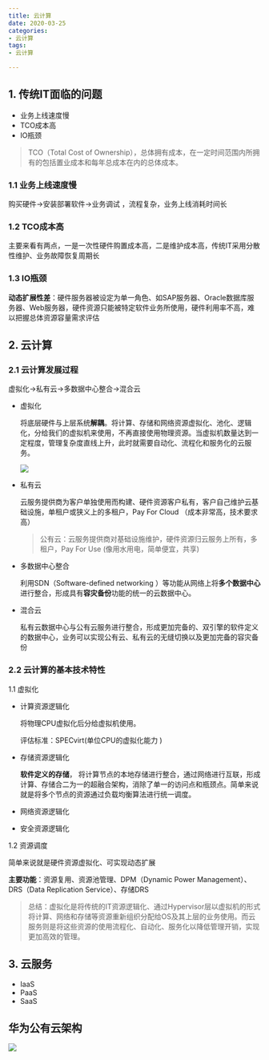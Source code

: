 ```yaml
---
title: 云计算
date: 2020-03-25
categories:
- 云计算
tags:
- 云计算

---
```


## 1. 传统IT面临的问题

- 业务上线速度慢
- TCO成本高
- IO瓶颈 

> TCO（Total Cost of Ownership），总体拥有成本，在一定时间范围内所拥有的包括置业成本和每年总成本在内的总体成本。

<!--more-->

### 1.1 业务上线速度慢

购买硬件->安装部署软件->业务调试 ，流程复杂，业务上线消耗时间长

### 1.2 TCO成本高

主要来看有两点，一是一次性硬件购置成本高，二是维护成本高，传统IT采用分散性维护、业务故障恢复周期长

### 1.3 IO瓶颈

**动态扩展性差**：硬件服务器被设定为单一角色、如SAP服务器、Oracle数据库服务器、Web服务器，硬件资源只能被特定软件业务所使用，硬件利用率不高，难以把握总体资源容量需求评估

## 2. 云计算

### 2.1 云计算发展过程

虚拟化->私有云->多数据中心整合->混合云

- 虚拟化

  

  将底层硬件与上层系统**解耦**。将计算、存储和网络资源虚拟化、池化、逻辑化，分给我们的虚拟机来使用，不再直接使用物理资源。当虚拟机数量达到一定程度，管理复杂度直线上升，此时就需要自动化、流程化和服务化的云服务。

  ![](https://shinerio.oss-cn-beijing.aliyuncs.com/blog_images/uncategory/20200325142215.png)

- 私有云

  

  云服务提供商为客户单独使用而构建、硬件资源客户私有，客户自己维护云基础设施，单租户或狭义上的多租户，Pay For Cloud （成本非常高，技术要求高）

  >  公有云：云服务提供商对基础设施维护，硬件资源归云服务上所有，多租户，Pay For Use (像用水用电，简单便宜，共享)

- 多数据中心整合

  

  利用SDN（Software-defined networking ）等功能从网络上将**多个数据中心**进行整合，形成具有**容灾备份**功能的统一的云数据中心。

- 混合云

  
  
  私有云数据中心与公有云服务进行整合，形成更加完备的、双引擎的软件定义的数据中心，业务可以实现公有云、私有云的无缝切换以及更加完备的容灾备份

 ### 2.2 云计算的基本技术特性

1.1 虚拟化

- 计算资源逻辑化

  

  将物理CPU虚拟化后分给虚拟机使用。

  评估标准：SPECvirt(单位CPU的虚拟化能力 )

- 存储资源逻辑化

  

  **软件定义的存储**， 将计算节点的本地存储进行整合，通过网络进行互联，形成计算、存储合二为一的超融合架构，消除了单一的访问点和瓶颈点。简单来说就是将多个节点的资源通过负载均衡算法进行统一调度。  

- 网络资源逻辑化

  

- 安全资源逻辑化

  

1.2 资源调度

简单来说就是硬件资源虚拟化、可实现动态扩展

**主要功能**：资源复用、资源池管理、DPM（Dynamic Power Management）、DRS（Data Replication Service）、存储DRS

> 总结：虚拟化是将传统的IT资源逻辑化、通过Hypervisor层以虚拟机的形式将计算、网络和存储等资源重新组织分配给OS及其上层的业务使用。而云服务则是将这些资源的使用流程化、自动化、服务化以降低管理开销，实现更加高效的管理。

   ## 3. 云服务

- IaaS
- PaaS
- SaaS

## 华为公有云架构

![](https://shinerio.oss-cn-beijing.aliyuncs.com/blog_images/uncategory/20200325153238.png)

